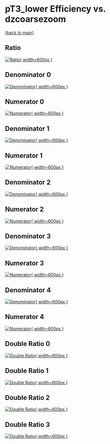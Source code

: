 # pT3_lower Efficiency vs. dzcoarsezoom

[[back to main](./)]



## Ratio

[![Ratio](../mtv/var/pT3_lower_loweta_11_0_eff_dzcoarsezoom.png){ width=600px }](../mtv/var/pT3_lower_loweta_11_0_eff_dzcoarsezoom.pdf)

## Denominator 0

[![Denominator](../mtv/den/pT3_lower_loweta_11_0_eff_dzcoarsezoom_den0.png){ width=600px }](../mtv/den/pT3_lower_loweta_11_0_eff_dzcoarsezoom_den0.pdf)

## Numerator 0

[![Numerator](../mtv/num/pT3_lower_loweta_11_0_eff_dzcoarsezoom_num0.png){ width=600px }](../mtv/num/pT3_lower_loweta_11_0_eff_dzcoarsezoom_num0.pdf)

## Denominator 1

[![Denominator](../mtv/den/pT3_lower_loweta_11_0_eff_dzcoarsezoom_den1.png){ width=600px }](../mtv/den/pT3_lower_loweta_11_0_eff_dzcoarsezoom_den1.pdf)

## Numerator 1

[![Numerator](../mtv/num/pT3_lower_loweta_11_0_eff_dzcoarsezoom_num1.png){ width=600px }](../mtv/num/pT3_lower_loweta_11_0_eff_dzcoarsezoom_num1.pdf)

## Denominator 2

[![Denominator](../mtv/den/pT3_lower_loweta_11_0_eff_dzcoarsezoom_den2.png){ width=600px }](../mtv/den/pT3_lower_loweta_11_0_eff_dzcoarsezoom_den2.pdf)

## Numerator 2

[![Numerator](../mtv/num/pT3_lower_loweta_11_0_eff_dzcoarsezoom_num2.png){ width=600px }](../mtv/num/pT3_lower_loweta_11_0_eff_dzcoarsezoom_num2.pdf)

## Denominator 3

[![Denominator](../mtv/den/pT3_lower_loweta_11_0_eff_dzcoarsezoom_den3.png){ width=600px }](../mtv/den/pT3_lower_loweta_11_0_eff_dzcoarsezoom_den3.pdf)

## Numerator 3

[![Numerator](../mtv/num/pT3_lower_loweta_11_0_eff_dzcoarsezoom_num3.png){ width=600px }](../mtv/num/pT3_lower_loweta_11_0_eff_dzcoarsezoom_num3.pdf)

## Denominator 4

[![Denominator](../mtv/den/pT3_lower_loweta_11_0_eff_dzcoarsezoom_den4.png){ width=600px }](../mtv/den/pT3_lower_loweta_11_0_eff_dzcoarsezoom_den4.pdf)

## Numerator 4

[![Numerator](../mtv/num/pT3_lower_loweta_11_0_eff_dzcoarsezoom_num4.png){ width=600px }](../mtv/num/pT3_lower_loweta_11_0_eff_dzcoarsezoom_num4.pdf)

## Double Ratio 0

[![Double Ratio](../mtv/ratio/pT3_lower_loweta_11_0_eff_dzcoarsezoom_ratio0.png){ width=600px }](../mtv/ratio/pT3_lower_loweta_11_0_eff_dzcoarsezoom_ratio0.pdf)

## Double Ratio 1

[![Double Ratio](../mtv/ratio/pT3_lower_loweta_11_0_eff_dzcoarsezoom_ratio1.png){ width=600px }](../mtv/ratio/pT3_lower_loweta_11_0_eff_dzcoarsezoom_ratio1.pdf)

## Double Ratio 2

[![Double Ratio](../mtv/ratio/pT3_lower_loweta_11_0_eff_dzcoarsezoom_ratio2.png){ width=600px }](../mtv/ratio/pT3_lower_loweta_11_0_eff_dzcoarsezoom_ratio2.pdf)

## Double Ratio 3

[![Double Ratio](../mtv/ratio/pT3_lower_loweta_11_0_eff_dzcoarsezoom_ratio3.png){ width=600px }](../mtv/ratio/pT3_lower_loweta_11_0_eff_dzcoarsezoom_ratio3.pdf)

